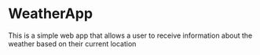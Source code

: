 # WeatherApp
This is a simple web app that allows a user to receive information about the weather based on their current location
